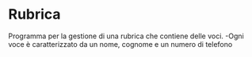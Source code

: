 # Rubrica

Programma per la gestione di una rubrica che contiene delle voci.
-Ogni voce è caratterizzato da un nome, cognome e un numero di telefono
